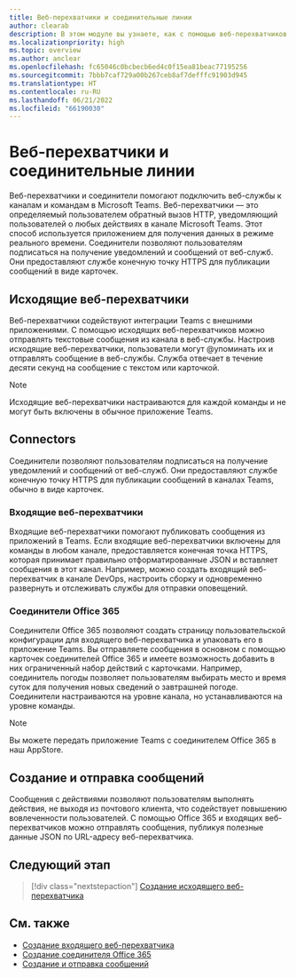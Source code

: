```yaml
---
title: Веб-перехватчики и соединительные линии
author: clearab
description: В этом модуле вы узнаете, как с помощью веб-перехватчиков и соединителей подключить веб-службы к клиенту Teams.
ms.localizationpriority: high
ms.topic: overview
ms.author: anclear
ms.openlocfilehash: fc65046c0bcbecb6ed4c0f15ea81beac77195256
ms.sourcegitcommit: 7bbb7caf729a00b267ceb8af7defffc91903d945
ms.translationtype: HT
ms.contentlocale: ru-RU
ms.lasthandoff: 06/21/2022
ms.locfileid: "66190030"
---
```

# <a name="webhooks-and-connectors"></a>Веб-перехватчики и соединительные линии

Веб-перехватчики и соединители помогают подключить веб-службы к каналам и командам в Microsoft Teams. Веб-перехватчики — это определяемый пользователем обратный вызов HTTP, уведомляющий пользователей о любых действиях в канале Microsoft Teams. Этот способ используется приложением для получения данных в режиме реального времени. Соединители позволяют пользователям подписаться на получение уведомлений и сообщений от веб-служб. Они предоставляют службе конечную точку HTTPS для публикации сообщений в виде карточек.

## <a name="outgoing-webhooks"></a>Исходящие веб-перехватчики

Веб-перехватчики содействуют интеграции Teams с внешними приложениями. С помощью исходящих веб-перехватчиков можно отправлять текстовые сообщения из канала в веб-службы. Настроив исходящие веб-перехватчики, пользователи могут @упоминать их и отправлять сообщение в веб-службы. Служба отвечает в течение десяти секунд на сообщение с текстом или карточкой.

> [!NOTE]
> Исходящие веб-перехватчики настраиваются для каждой команды и не могут быть включены в обычное приложение Teams.

## <a name="connectors"></a>Connectors

Соединители позволяют пользователям подписаться на получение уведомлений и сообщений от веб-служб. Они предоставляют службе конечную точку HTTPS для публикации сообщений в каналах Teams, обычно в виде карточек.

### <a name="incoming-webhooks"></a>Входящие веб-перехватчики

Входящие веб-перехватчики помогают публиковать сообщения из приложений в Teams. Если входящие веб-перехватчики включены для команды в любом канале, предоставляется конечная точка HTTPS, которая принимает правильно отформатированные JSON и вставляет сообщения в этот канал. Например, можно создать входящий веб-перехватчик в канале DevOps, настроить сборку и одновременно развернуть и отслеживать службы для отправки оповещений.

### <a name="office-365-connectors"></a>Соединители Office 365

Соединители Office 365 позволяют создать страницу пользовательской конфигурации для входящего веб-перехватчика и упаковать его в приложение Teams. Вы отправляете сообщения в основном с помощью карточек соединителей Office 365 и имеете возможность добавить в них ограниченный набор действий с карточками. Например, соединитель погоды позволяет пользователям выбирать место и время суток для получения новых сведений о завтрашней погоде. Соединители настраиваются на уровне канала, но устанавливаются на уровне команды.

> [!NOTE]
> Вы можете передать приложение Teams с соединителем Office 365 в наш AppStore.

## <a name="create-and-send-messages"></a>Создание и отправка сообщений

Сообщения с действиями позволяют пользователям выполнять действия, не выходя из почтового клиента, что содействует повышению вовлеченности пользователей. С помощью Office 365 и входящих веб-перехватчиков можно отправлять сообщения, публикуя полезные данные JSON по URL-адресу веб-перехватчика.

## <a name="next-step"></a>Следующий этап

> [!div class="nextstepaction"]
> [Создание исходящего веб-перехватчика](~/webhooks-and-connectors/how-to/add-outgoing-webhook.md)

## <a name="see-also"></a>См. также

* [Создание входящего веб-перехватчика](~/webhooks-and-connectors/how-to/add-incoming-webhook.md)
* [Создание соединителя Office 365](~/webhooks-and-connectors/how-to/connectors-creating.md)
* [Создание и отправка сообщений](~/webhooks-and-connectors/how-to/connectors-using.md)
